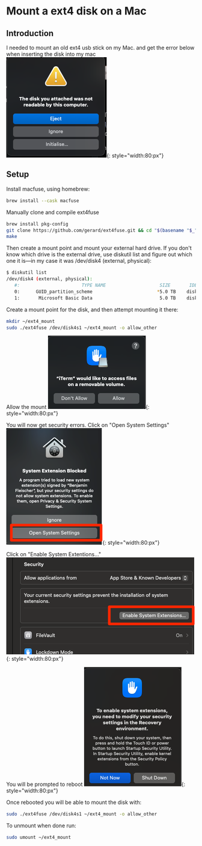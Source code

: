 # Mount a ext4 disk on a Mac

## Introduction
I needed to mount an old ext4 usb stick on my Mac. and get the error below when inserting the disk into my mac
![image](./img/ext4error.png){: style="width:80:px"}

## Setup
Install macfuse, using homebrew:
```bash
brew install --cask macfuse
```

Manually clone and compile ext4fuse
```bash
brew install pkg-config
git clone https://github.com/gerard/ext4fuse.git && cd "$(basename "$_" .git)"
make
```

Then create a mount point and mount your external hard drive. If you don't know which drive is the external drive, use diskutil list and figure out which one it is—in my case it was /dev/disk4 (external, physical):
```bash
$ diskutil list 
/dev/disk4 (external, physical):
   #:                       TYPE NAME                    SIZE       IDENTIFIER
   0:      GUID_partition_scheme                        *5.0 TB    disk4
   1:       Microsoft Basic Data                         5.0 TB    disk4s1
```
 Create a mount point for the disk, and then attempt mounting it there:
```bash
mkdir ~/ext4_mount
sudo ./ext4fuse /dev/disk4s1 ~/ext4_mount -o allow_other
```

Allow the mount
![image](./img/mountext4_1.png){: style="width:80:px"}

You will now get security errors. Click on "Open System Settings"
![image](./img/mountext4_2.png){: style="width:80:px"}

Click on "Enable System Extentions..."
![image](./img/mountext4_3.png){: style="width:80:px"}

You will be prompted to reboot
![image](./img/mountext4_4.png){: style="width:80:px"}

Once rebooted you will be able to mount the disk with:
```bash
sudo ./ext4fuse /dev/disk4s1 ~/ext4_mount -o allow_other
```

To unmount when done run:
```bash
sudo umount ~/ext4_mount
```
